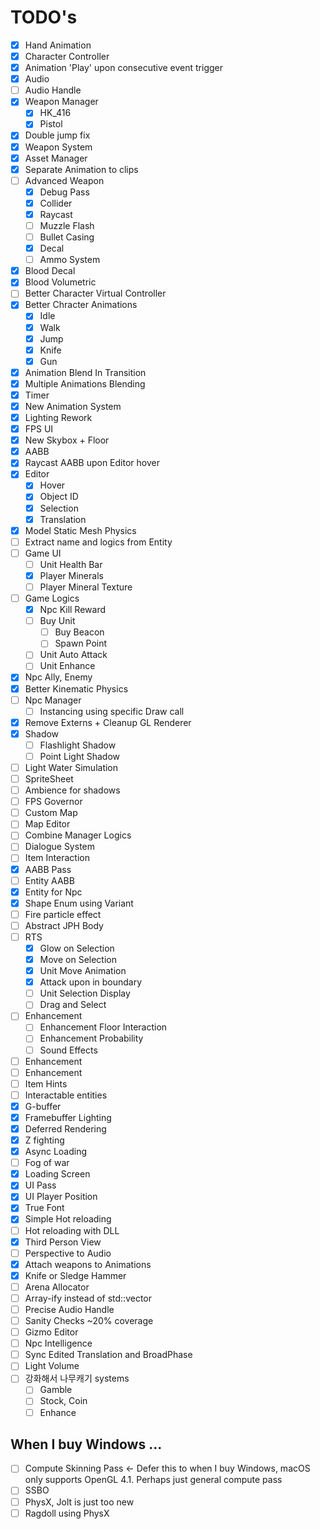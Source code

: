 # TODO's


- [x] Hand Animation  
- [x] Character Controller
- [x] Animation 'Play' upon consecutive event trigger
- [x] Audio  
- [ ] Audio Handle  
- [x] Weapon Manager  
     - [x] HK_416  
     - [x] Pistol  
- [x] Double jump fix  
- [x] Weapon System  
- [x] Asset Manager  
- [x] Separate Animation to clips  
- [ ] Advanced Weapon
     - [x] Debug Pass
     - [x] Collider
     - [x] Raycast
     - [ ] Muzzle Flash
     - [ ] Bullet Casing
     - [x] Decal
     - [ ] Ammo System
- [x] Blood Decal
- [x] Blood Volumetric
- [ ] Better Character Virtual Controller
- [x] Better Chracter Animations
    - [x] Idle
    - [x] Walk
    - [x] Jump
    - [x] Knife
    - [x] Gun
- [x] Animation Blend In Transition
- [x] Multiple Animations Blending
- [x] Timer
- [x] New Animation System
- [x] Lighting Rework
- [x] FPS UI
- [x] New Skybox + Floor
- [x] AABB
- [x] Raycast AABB upon Editor hover
- [x] Editor
    - [x] Hover
    - [x] Object ID
    - [x] Selection
    - [x] Translation
- [x] Model Static Mesh Physics
- [ ] Extract name and logics from Entity 
- [ ] Game UI
    - [ ] Unit Health Bar
    - [x] Player Minerals
    - [ ] Player Mineral Texture
- [ ] Game Logics
    - [x] Npc Kill Reward
    - [ ] Buy Unit
        - [ ] Buy Beacon
        - [ ] Spawn Point
    - [ ] Unit Auto Attack
    - [ ] Unit Enhance
- [x] Npc Ally, Enemy
- [x] Better Kinematic Physics
- [ ] Npc Manager
    - [ ] Instancing using specific Draw call
- [x] Remove Externs + Cleanup GL Renderer
- [x] Shadow
    - [ ] Flashlight Shadow 
    - [ ] Point Light Shadow 
- [ ] Light Water Simulation
- [ ] SpriteSheet
- [ ] Ambience for shadows
- [ ] FPS Governor
- [ ] Custom Map
- [ ] Map Editor
- [ ] Combine Manager Logics
- [ ] Dialogue System
- [ ] Item Interaction
- [x] AABB Pass
- [ ] Entity AABB
- [x] Entity for Npc
- [x] Shape Enum using Variant
- [ ] Fire particle effect
- [ ] Abstract JPH Body
- [ ] RTS
    - [x] Glow on Selection
    - [x] Move on Selection
    - [x] Unit Move Animation
    - [x] Attack upon in boundary
    - [ ] Unit Selection Display
    - [ ] Drag and Select
- [ ] Enhancement
    - [ ] Enhancement Floor Interaction
    - [ ] Enhancement Probability
    - [ ] Sound Effects
- [ ] Enhancement
- [ ] Enhancement
- [ ] Item Hints
- [ ] Interactable entities
- [x] G-buffer
- [x] Framebuffer Lighting
- [x] Deferred Rendering
- [x] Z fighting  
- [x] Async Loading
- [ ] Fog of war  
- [x] Loading Screen  
- [x] UI Pass  
- [x] UI Player Position
- [x] True Font
- [x] Simple Hot reloading  
- [ ] Hot reloading with DLL
- [x] Third Person View
- [ ] Perspective to Audio
- [x] Attach weapons to Animations
- [x] Knife or Sledge Hammer
- [ ] Arena Allocator
- [ ] Array-ify instead of std::vector  
- [ ] Precise Audio Handle  
- [ ] Sanity Checks ~20% coverage
- [ ] Gizmo Editor
- [ ] Npc Intelligence
- [ ] Sync Edited Translation and BroadPhase
- [ ] Light Volume
- [ ] 강화해서  나무캐기 systems
    - [ ] Gamble
    - [ ] Stock, Coin
    - [ ] Enhance

## When I buy Windows ...
- [ ] Compute Skinning Pass <- Defer this to when I buy Windows, macOS only supports OpenGL 4.1. Perhaps just general compute pass
- [ ] SSBO
- [ ] PhysX, Jolt is just too new
- [ ] Ragdoll using PhysX
